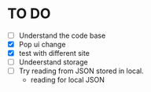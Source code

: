 # TO DO

- [ ] Understand the code base
- [x] Pop ui change
- [x] test with different site
- [ ] Undeerstand storage
- [ ] Try reading from JSON stored in local.
  - reading for local JSON
